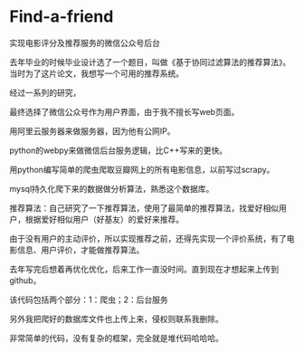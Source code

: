 # Find-a-friend
实现电影评分及推荐服务的微信公众号后台

去年毕业的时候毕业设计选了一个题目，叫做《基于协同过滤算法的推荐算法》。当时为了这片论文，我想写一个可用的推荐系统。

经过一系列的研究，

最终选择了微信公众号作为用户界面，由于我不擅长写web页面。

用阿里云服务器来做服务器，因为他有公网IP。

python的webpy来做微信后台服务逻辑，比C++写来的更快。

用python编写简单的爬虫爬取豆瓣网上的所有电影信息，以前写过scrapy。

mysql持久化爬下来的数据做分析算法，熟悉这个数据库。

推荐算法：自己研究了一下推荐算法，使用了最简单的推荐算法，找爱好相似用户，根据爱好相似用户（好基友）的爱好来推荐。

由于没有用户的主动评价，所以实现推荐之前，还得先实现一个评价系统，有了电影信息、用户评价，才能做推荐算法。

去年写完后想着再优化优化，后来工作一直没时间。直到现在才想起来上传到github。

该代码包括两个部分：1：爬虫；2：后台服务

另外我把爬好的数据库文件也上传上来，侵权则联系我删除。

非常简单的代码，没有复杂的框架，完全就是堆代码哈哈哈。
